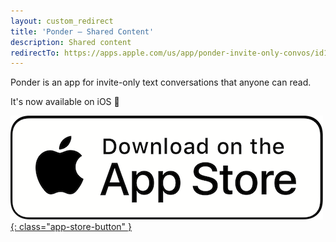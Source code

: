 ```yaml
---
layout: custom_redirect
title: 'Ponder — Shared Content'
description: Shared content
redirectTo: https://apps.apple.com/us/app/ponder-invite-only-convos/id1564974290
---
```


Ponder is an app for invite-only text conversations that anyone can read.

It's now available on iOS 🥳


[![App Store Download](/assets/image/apple-app-store-button.png){: class="app-store-button" }](https://apps.apple.com/us/app/ponder-invite-only-convos/id1564974290)
